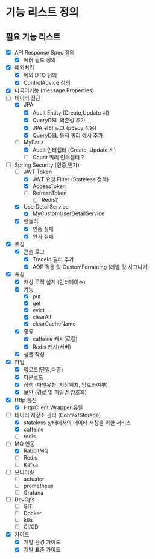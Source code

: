 # 기능 리스트 정의

## 필요 기능 리스트
- [X] API Response Spec 정의
  - [X] 에러 필드 정의
- [X] 예외처리
    - [X] 예외 DTO 정의
    - [X] ControlAdvice 정의
- [X] 다국어기능 (message.Properties)
- [ ] 데이터 접근
    - [X] JPA
        - [X] Audit Entity (Create,Update 시)
        - [X] QueryDSL 의존성 추가
        - [X] JPA 쿼리 로그 (p6spy 적용)
        - [X] QueryDSL 동적 쿼리 예시 추가
    - [ ] MyBatis
        - [X] Audit 인터셉터 (Create, Update 시)
        - [ ] Count 쿼리 인터셉터 ?
- [ ] Spring Security (인증,인가)
    - [ ] JWT Token
        - [X] JWT 요청 Filter (Stateless 정책)
        - [X] AccessToken
        - [ ] RefreshToken
            - [ ] Redis?
    - [X] UserDetailService
        - [X] MyCustomUserDetailService
    - [X] 핸들러
        - [X] 인증 실패
        - [X] 인가 실패
- [X] 로깅
    - [X] 콘솔 로그
        - [X] TraceId 필터 추가
        - [X] AOP 적용 및 CustomFormating (레벨 및 시그니처)    
- [X] 캐싱
    - [X] 캐싱 로직 설계 (인터페이스)
    - [X] 기능
        - [X] put
        - [X] get
        - [X] evict
        - [X] clearAll
        - [X] clearCacheName
    - [X] 종류
        - [X] caffeine 캐시(로컬)
        - [X] Redis 캐시(서버)
    - [X] 샘플 작성
- [X] 파일
    - [X] 업로드(단일,다중)
    - [X] 다운로드
    - [X] 정책 (파일유형, 저장위치, 암호화여부)
    - [X] 보안 (경로 및 파일명 암호화)
- [X] Http 통신
  - [X] HttpClient Wrapper 유틸
- [ ] 데이터 저장소 관리 (ContextStorage)
  - [X] stateless 상태에서의 데이터 저장을 위한 서비스
  - [X] caffeine
  - [ ] redis
- [ ] MQ 연동   
  - [X] RabbitMQ
  - [ ] Redis
  - [ ] Kafka
- [ ] 모니터링
  - [ ] actuator 
  - [ ] prometheus
  - [ ] Grafana
- [ ] DevOps
    - [ ] GIT
    - [ ] Docker
    - [ ] k8s
    - [ ] CI/CD
- [X] 가이드
    - [X] 개발 환경 가이드
    - [X] 개발 표준 가이드